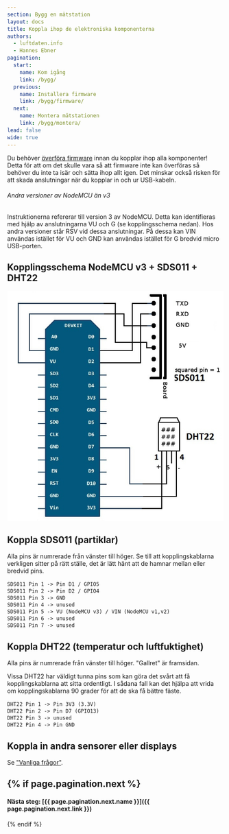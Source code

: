 ```yaml
---
section: Bygg en mätstation
layout: docs
title: Koppla ihop de elektroniska komponenterna
authors:
  - luftdaten.info
  - Hannes Ebner
pagination:
  start:
    name: Kom igång
    link: /bygg/
  previous:
    name: Installera firmware
    link: /bygg/firmware/
  next:
    name: Montera mätstationen
    link: /bygg/montera/
lead: false
wide: true
---
```


Du behöver [överföra firmware](../firmware) innan du kopplar ihop alla komponenter! Detta för att om det skulle vara så att firmware inte kan överföras så behöver du inte ta isär och sätta ihop allt igen. Det minskar också risken för att skada anslutningar när du kopplar in och ur USB-kabeln.

<div class="note">
  <h6>Andra versioner av NodeMCU än v3</h6>
  <p>Instruktionerna refererar till version 3 av NodeMCU. Detta kan identifieras med hjälp av anslutningarna VU och G (se kopplingsschema nedan). Hos andra versioner står RSV vid dessa anslutningar. På dessa kan VIN användas istället för VU och GND kan användas istället för G bredvid micro USB-porten.</p>
</div>

## Kopplingsschema NodeMCU v3 + SDS011 + DHT22

![Kopplingsschema NodeMCUv3 + SDS011 + DHT22](../img/nodemcuv3_sds011_dht22.jpg)

## Koppla SDS011 (partiklar)

Alla pins är numrerade från vänster till höger. Se till att kopplingskablarna verkligen sitter på rätt ställe, det är lätt hänt att de hamnar mellan eller bredvid pins.

```
SDS011 Pin 1 -> Pin D1 / GPIO5
SDS011 Pin 2 -> Pin D2 / GPIO4
SDS011 Pin 3 -> GND
SDS011 Pin 4 -> unused
SDS011 Pin 5 -> VU (NodeMCU v3) / VIN (NodeMCU v1,v2)
SDS011 Pin 6 -> unused
SDS011 Pin 7 -> unused
```

## Koppla DHT22 (temperatur och luftfuktighet)

Alla pins är numrerade från vänster till höger. "Gallret" är framsidan.

Vissa DHT22 har väldigt tunna pins som kan göra det svårt att få kopplingskablarna att sitta ordentligt. I sådana fall kan det hjälpa att vrida om kopplingskablarna 90 grader för att de ska få bättre fäste.

```
DHT22 Pin 1 -> Pin 3V3 (3.3V)
DHT22 Pin 2 -> Pin D7 (GPIO13)
DHT22 Pin 3 -> unused
DHT22 Pin 4 -> Pin GND
```

## Koppla in andra sensorer eller displays

Se ["Vanliga frågor"](/faq).

{% if page.pagination.next %}
---
#### Nästa steg: [{{ page.pagination.next.name }}]({{ page.pagination.next.link }})
{% endif %}